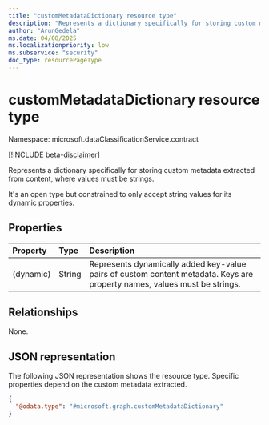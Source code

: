 ```yaml
---
title: "customMetadataDictionary resource type"
description: "Represents a dictionary specifically for storing custom metadata extracted from content, where values must be strings."
author: "ArunGedela"
ms.date: 04/08/2025
ms.localizationpriority: low
ms.subservice: "security"
doc_type: resourcePageType
---
```


# customMetadataDictionary resource type

Namespace: microsoft.dataClassificationService.contract

[!INCLUDE [beta-disclaimer](../../includes/beta-disclaimer.md)]

Represents a dictionary specifically for storing custom metadata extracted from content, where values must be strings.

It's an open type but constrained to only accept string values for its dynamic properties.

## Properties

| Property    | Type   | Description                                                              |
| :---------- | :----- | :----------------------------------------------------------------------- |
| (dynamic)   | String | Represents dynamically added key-value pairs of custom content metadata. Keys are property names, values must be strings. |

## Relationships

None.

## JSON representation

The following JSON representation shows the resource type. Specific properties depend on the custom metadata extracted.
<!-- {
  "blockType": "resource",
  "@odata.type": "microsoft.graph.customMetadataDictionary",
  "openType": true
}-->
``` json
{
  "@odata.type": "#microsoft.graph.customMetadataDictionary"
}
```
